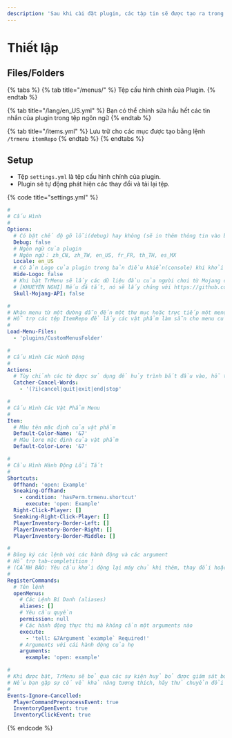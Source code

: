 ```yaml
---
description: 'Sau khi cài đặt plugin, các tập tin sẽ được tạo ra trong thư mục plugins'
---
```


# Thiết lập

## Files/Folders

{% tabs %}
{% tab title="/menus/" %}
Tệp cấu hình chính của Plugin.
{% endtab %}

{% tab title="/lang/en\_US.yml" %}
Bạn có thể chỉnh sửa hầu hết các tin nhắn của plugin trong tệp ngôn ngữ
{% endtab %}

{% tab title="/items.yml" %}
Lưu trữ cho các mục được tạo bằng lệnh `/trmenu itemRepo` 
{% endtab %}
{% endtabs %}

## Setup

* Tệp `settings.yml` là tệp cấu hình chính của plugin.
* Plugin sẽ tự động phát hiện các thay đổi và tải lại tệp.

{% code title="settings.yml" %}
```yaml
#
# Cấu Hình
#
Options:
  # Có bật chế độ gỡ lỗi(debug) hay không (sẽ in thêm thông tin vào bản điều khiển(console))
  Debug: false
  # Ngôn ngữ của plugin
  # Ngôn ngữ： zh_CN, zh_TW, en_US, fr_FR, th_TH, es_MX
  Locale: en_US
  # Có ẩn Logo của plugin trong bản điều khiển(console) khi khởi động hay không
  Hide-Logo: false
  # Khi bật TrMenu sẽ lấy các dữ liệu đầu của người chơi từ Mojang của API
  # [KHUEYÉN NGHỊ] Nếu đã tắt, nó sẽ lấy chúng với https://github.com/Electroid/mojang-api
  Skull-Mojang-API: false

#
# Nhận menu từ một đường dẫn đến một thư mục hoặc trực tiếp một menu
# Hỗ trợ các tệp ItemRepo để lấy các vật phẩm làm sẵn cho menu của bạn
#
Load-Menu-Files:
  - 'plugins/CustomMenusFolder'

#
# Cấu Hình Các Hành Động
#
Actions:
  # Tùy chỉnh các từ được sử dụng để hủy trình bắt đầu vào, hỗ trợ regex
  Catcher-Cancel-Words:
    - '(?i)cancel|quit|exit|end|stop'

#
# Cấu Hình Các Vật Phẩm Menu
#
Item:
  # Màu tên mặc định của vật phẩm
  Default-Color-Name: '&7'
  # Màu lore mặc định của vật phẩm
  Default-Color-Lore: '&7'

#
# Cầu Hình Hành Động Lỗi Tắt
#
Shortcuts:
  Offhand: 'open: Example'
  Sneaking-Offhand:
    - condition: 'hasPerm.trmenu.shortcut'
      execute: 'open: Example'
  Right-Click-Player: []
  Sneaking-Right-Click-Player: []
  PlayerInventory-Border-Left: []
  PlayerInventory-Border-Right: []
  PlayerInventory-Border-Middle: []

#
# Đăng ký các lệnh vời các hành động và các argument
# Hỗ trợ tab-completition !
# (CẢNH BÁO: Yêu cầu khởi động lại máy chủ khi thêm, thay đổi hoặc xoá bỏ các lệnh)
#
RegisterCommands:
  # Tên lệnh
  openMenus:
    # Các Lệnh Bí Danh (aliases)
    aliases: []
    # Yêu cầu quyền
    permission: null
    # Các hành động thực thi mà không cần một arguments nào
    execute:
      - 'tell: &7Argument `example` Required!'
    # Arguments với cái hành động của họ
    arguments:
      example: 'open: example'

#
# Khi được bật, TrMenu sẽ bỏ qua các sự kiện huỷ bỏ được giám sát bởi một số plugin
# Nếu bạn gặp sự cố về khả năng tương thích, hãy thử chuyển đổi tùy chọn.
#
Events-Ignore-Cancelled:
  PlayerCommandPreprocessEvent: true
  InventoryOpenEvent: true
  InventoryClickEvent: true
```
{% endcode %}

